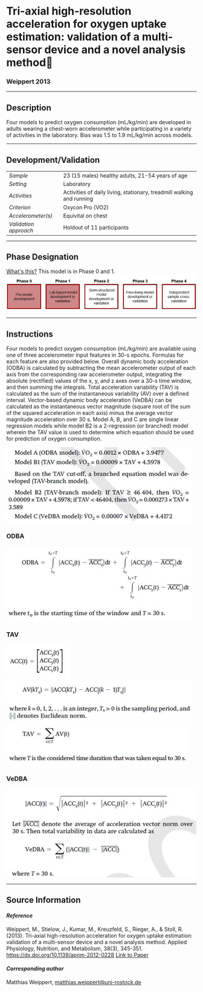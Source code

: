 # Tri-axial high-resolution acceleration for oxygen uptake estimation: validation of a multi-sensor device and a novel analysis method
### Weippert 2013
---

## Description
Four models to predict oxygen consumption (mL/kg/min) are developed in adults wearing a chest-worn accelerometer while participating in a variety of activities in the laboratory. Bias was 1.5 to 1.9 mL/kg/min across models.



---

## Development/Validation

|  |  |
| ------------- | ------------- |
| *Sample*  |23 (15 males) healthy adults, 21-54 years of age |
| *Setting*  |Laboratory |
| *Activities*  |Activities of daily living, stationary, treadmill walking and running   |
| *Criterion* |Oxycon Pro (VO2)   |
| *Accelerometer(s)* | Equivital on chest  |
| *Validation approach* |Holdout of 11 participants   |



---
## Phase Designation
[What's this?](https://github.com/clevengerkimberly/AccelerometerRepository/blob/a76916ebe2a6002b20cdc6ef39c889d62ce9d6ae/phase%20_images/phase.md)
This model is in Phase 0 and 1.
![image](https://github.com/clevengerkimberly/AccelerometerRepository/blob/main/phase%20_images/Phase01.JPG)

---
## Instructions
Four models to predict oxygen consumption (mL/kg/min) are available using one of three accelerometer input features in 30-s epochs. Formulas for each feature are also provided below. Overall dynamic body acceleration (ODBA) is calculated by subtracting the mean accelerometer output of each axis from the corresponding raw accelerometer output, integrating the absolute (rectified) values of the x, y, and z axes over a 30-s time window, and then summing the integrals. Total acceleration variability (TAV) is calculated as the sum of the instantaneous variability (AV) over a defined interval. Vector-based dynamic body acceleration (VeDBA) can be calculated as the instantaneous vector magnitude (square root of the sum of the squared acceleration in each axis) minus the average vector magnitude acceleration over 30 s. Model A, B, and C are single linear regression models while model B2 is a 2-regression (or branched) model wherein the TAV value is used to determine which equation should be used for prediction of oxygen consumption.

![image](https://github.com/clevengerkimberly/AccelerometerRepository/blob/main/Weippert2013/Weippert.JPG)

### ODBA
![image](https://github.com/clevengerkimberly/AccelerometerRepository/blob/main/Weippert2013/WeippertODBA.JPG)

### TAV
![image](https://github.com/clevengerkimberly/AccelerometerRepository/blob/main/Weippert2013/WeipperTAV1.JPG)
![image](https://github.com/clevengerkimberly/AccelerometerRepository/blob/main/Weippert2013/WeippertTAV2.JPG)
![image](https://github.com/clevengerkimberly/AccelerometerRepository/blob/main/Weippert2013/WeipperTAV3.JPG)


### VeDBA
![image](https://github.com/clevengerkimberly/AccelerometerRepository/blob/main/Weippert2013/WeippertveDBA.JPG)



---
## Source Information
#### *Reference*
Weippert, M., Stielow, J., Kumar, M., Kreuzfeld, S., Rieger, A., & Stoll, R. (2013). Tri-axial high-resolution acceleration for oxygen uptake estimation: validation of a multi-sensor device and a novel analysis method. Applied Physiology, Nutrition, and Metabolism, 38(3), 345-351. https://dx.doi.org/10.1139/apnm-2012-0228 [Link to Paper](https://github.com/clevengerkimberly/AccelerometerRepository/blob/main/Weippert2013/Weippert.pdf)



#### *Corresponding author*
Matthias Weippert, matthias.weippert@uni-rostock.de
